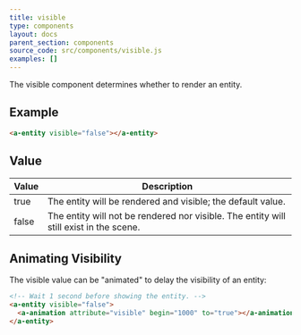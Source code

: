 ```yaml
---
title: visible
type: components
layout: docs
parent_section: components
source_code: src/components/visible.js
examples: []
---
```


The visible component determines whether to render an entity.

## Example

```html
<a-entity visible="false"></a-entity>
```

## Value

| Value | Description                                                                            |
|-------|----------------------------------------------------------------------------------------|
| true  | The entity will be rendered and visible; the default value.                            |
| false | The entity will not be rendered nor visible. The entity will still exist in the scene. |

## Animating Visibility

The visible value can be "animated" to delay the visibility of an entity:

```html
<!-- Wait 1 second before showing the entity. -->
<a-entity visible="false">
  <a-animation attribute="visible" begin="1000" to="true"></a-animation>
</a-entity>
```
